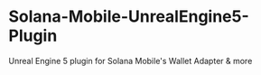 # Solana-Mobile-UnrealEngine5-Plugin
 Unreal Engine 5 plugin for Solana Mobile's Wallet Adapter & more
